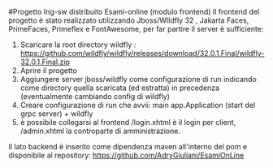 #Progetto Ing-sw distribuito Esami-online (modulo frontend)
Il frontend del progetto è stato realizzato utilizzando Jboss/WIldfly 32 , Jakarta Faces, PrimeFaces, Primeflex e FontAwesome, per far partire il server è sufficiente:

1. Scaricare la root directory wildfly : https://github.com/wildfly/wildfly/releases/download/32.0.1.Final/wildfly-32.0.1.Final.zip
2. Aprire il progetto
3. Aggiungere server jboss/wildfly come configurazione di run indicando come directory quella scaricata (ed estratta) in precedenza (eventualmente cambiando config di wildfly)
4. Creare configurazione di run che avvii: main app.Application (start del grpc server) + wildfly
5. è possibile collegarsi al frontend /login.xhtml è il login per client, /admin.xhtml la controparte di amministrazione.

Il lato backend è inserito come dipendenza maven all'interno del pom e disponibile al repository: https://github.com/AdryGiuliani/EsamiOnLine
